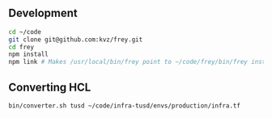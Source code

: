 ## Development

```bash
cd ~/code
git clone git@github.com:kvz/frey.git
cd frey
npm install
npm link # Makes /usr/local/bin/frey point to ~/code/frey/bin/frey instead of the global install
```

## Converting HCL

```bash
bin/converter.sh tusd ~/code/infra-tusd/envs/production/infra.tf
``` 
